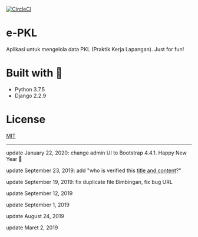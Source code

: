 [![CircleCI](https://circleci.com/gh/circleci/circleci-docs.svg?style=svg)](https://circleci.com/gh/HilmiZul/epkl3)

# e-PKL
Aplikasi untuk mengelola data PKL (Praktik Kerja Lapangan).
Just for fun!

# Built with 💜
* Python 3.7.5
* Django 2.2.9

# License
[MIT](https://github.com/HilmiZul/epkl3/blob/master/LICENSE)

---
update January 22, 2020: change admin UI to Bootstrap 4.4.1. Happy New Year 🎉

update September 23, 2019: add "who is verified this [title and content](https://github.com/HilmiZul/epkl3/commit/ce582a9becb009e334c57446d087ffaa71ce0cfb)?"

update September 19, 2019: fix duplicate file Bimbingan, fix bug URL

update September 12, 2019

update September 1, 2019

update August 24, 2019

update Maret 2, 2019
